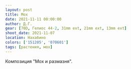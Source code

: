 ```yaml
---
layout: post
title: Мох
date: 2021-11-11 00:00:00
author: Д.Г.
gear: [70D, Гелиос 44-2, 31mm ext, 21mm ext, 13mm ext]
shoot_date: 2021-11-07
location: Нахабино
colors: ['151205', '070601']
tags: [растения, мох]
---
```

Композиция "Мох и размазня".
